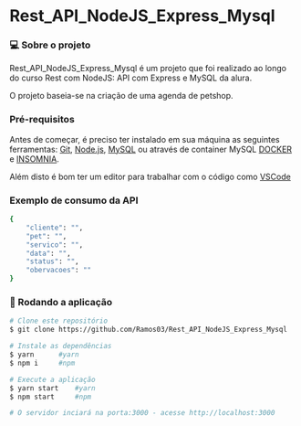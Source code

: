 # Rest_API_NodeJS_Express_Mysql

### 💻 Sobre o projeto

Rest_API_NodeJS_Express_Mysql é um projeto que foi realizado ao longo do curso Rest com NodeJS: API com Express e MySQL da alura.

O projeto baseia-se na criação de uma agenda de petshop.

### Pré-requisitos

Antes de começar, é preciso ter instalado em sua máquina as seguintes ferramentas:
[Git](https://git-scm.com), [Node.js](https://nodejs.org/en/), [MySQL](https://www.mysql.com/) ou através de container MySQL [DOCKER](https://hub.docker.com/_/mysql) e [INSOMNIA](https://insomnia.rest/download).

Além disto é bom ter um editor para trabalhar com o código como [VSCode](https://code.visualstudio.com/)

### Exemplo de consumo da API
```bash
{
	"cliente": "",
	"pet": "",
	"servico": "",
	"data": "",
	"status": "",
	"obervacoes": ""
}
```
### 🎲 Rodando a aplicação

```bash
# Clone este repositório
$ git clone https://github.com/Ramos03/Rest_API_NodeJS_Express_Mysql

# Instale as dependências
$ yarn      #yarn
$ npm i     #npm

# Execute a aplicação
$ yarn start    #yarn
$ npm start     #npm

# O servidor inciará na porta:3000 - acesse http://localhost:3000 

```